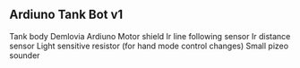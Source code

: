 
Ardiuno Tank Bot v1
-------------------

Tank body
Demlovia Ardiuno
Motor shield
Ir line following sensor
Ir distance sensor
Light sensitive resistor (for hand mode control changes)
Small pizeo sounder


